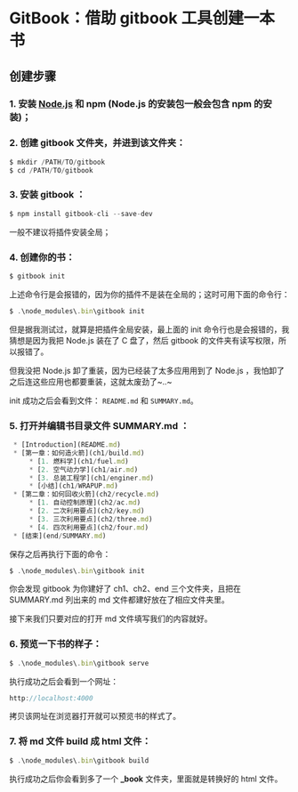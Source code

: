 # GitBook：借助 gitbook 工具创建一本书

## 创建步骤
### 1. 安装 [Node.js](https://nodejs.org/en/) 和 npm (Node.js 的安装包一般会包含 npm 的安装)；
### 2. 创建 gitbook 文件夹，并进到该文件夹：

   ```javascript
   $ mkdir /PATH/TO/gitbook
   $ cd /PATH/TO/gitbook
   ```
### 3. 安装 gitbook ：
   
   ```javascript
   $ npm install gitbook-cli --save-dev
   ```
   一般不建议将插件安装全局；
### 4. 创建你的书：
   
   ```javascript
   $ gitbook init
   ```
   上述命令行是会报错的，因为你的插件不是装在全局的；这时可用下面的命令行：
   ```javascript
   $ .\node_modules\.bin\gitbook init
   ```
   但是据我测试过，就算是把插件全局安装，最上面的 init 命令行也是会报错的，我猜想是因为我把 Node.js 装在了 C 盘了，然后 gitbook   的文件夹有读写权限，所以报错了。
   
   但我没把 Node.js 卸了重装，因为已经装了太多应用用到了 Node.js ，我怕卸了之后连这些应用也都要重装，这就太废劲了~..~
   
   init 成功之后会看到文件： `README.md` 和 `SUMMARY.md`。
### 5. 打开并编辑书目录文件 SUMMARY.md ：
    
   ```javascript
    * [Introduction](README.md)
	* [第一章：如何造火箭](ch1/build.md)
		* [1. 燃料学](ch1/fuel.md)
		* [2. 空气动力学](ch1/air.md)
		* [3. 总装工程学](ch1/enginer.md)
		* [小结](ch1/WRAPUP.md)
	* [第二章：如何回收火箭](ch2/recycle.md)
		* [1. 自动控制原理](ch2/ac.md)
		* [2. 二次利用要点](ch2/key.md)
		* [3. 三次利用要点](ch2/three.md)
		* [4. 四次利用要点](ch2/four.md)
	* [结束](end/SUMMARY.md)
   ```
   保存之后再执行下面的命令：
   
   ```javascript
   $ .\node_modules\.bin\gitbook init
   ```
   你会发现 gitbook 为你建好了 ch1、ch2、end 三个文件夹，且把在 SUMMARY.md 列出来的 md 文件都建好放在了相应文件夹里。
   
   接下来我们只要对应的打开 md 文件填写我们的内容就好。
### 6. 预览一下书的样子：
   
   ```javascript
   $ .\node_modules\.bin\gitbook serve
   ```
   执行成功之后会看到一个网址：
   
   ```javascript
   http://localhost:4000
   ```
   拷贝该网址在浏览器打开就可以预览书的样式了。
### 7. 将 md 文件 build 成 html 文件：
   
   ```javascript
   $ .\node_modules\.bin\gitbook build
   ```
   执行成功之后你会看到多了一个 **_book** 文件夹，里面就是转换好的 html 文件。
   
   